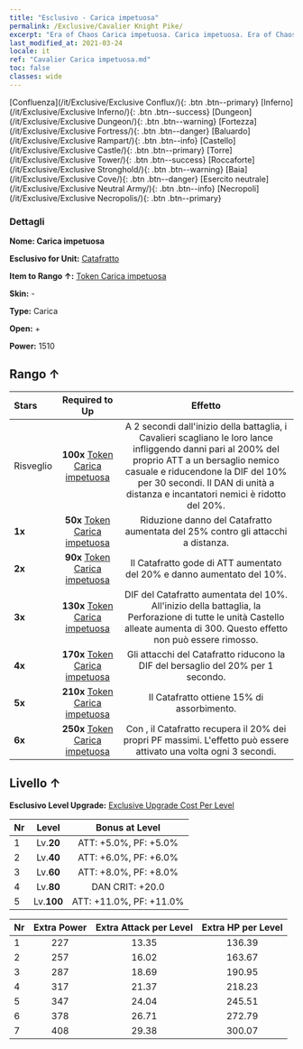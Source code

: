 ```yaml
---
title: "Esclusivo - Carica impetuosa"
permalink: /Exclusive/Cavalier Knight Pike/
excerpt: "Era of Chaos Carica impetuosa. Carica impetuosa. Era of Chaos Esclusivo Carica impetuosa. Catafratto Esclusivo."
last_modified_at: 2021-03-24
locale: it
ref: "Cavalier Carica impetuosa.md"
toc: false
classes: wide
---
```

 [Confluenza](/it/Exclusive/Exclusive Conflux/){: .btn .btn--primary} [Inferno](/it/Exclusive/Exclusive Inferno/){: .btn .btn--success} [Dungeon](/it/Exclusive/Exclusive Dungeon/){: .btn .btn--warning} [Fortezza](/it/Exclusive/Exclusive Fortress/){: .btn .btn--danger} [Baluardo](/it/Exclusive/Exclusive Rampart/){: .btn .btn--info} [Castello](/it/Exclusive/Exclusive Castle/){: .btn .btn--primary} [Torre](/it/Exclusive/Exclusive Tower/){: .btn .btn--success} [Roccaforte](/it/Exclusive/Exclusive Stronghold/){: .btn .btn--warning} [Baia](/it/Exclusive/Exclusive Cove/){: .btn .btn--danger} [Esercito neutrale](/it/Exclusive/Exclusive Neutral Army/){: .btn .btn--info} [Necropoli](/it/Exclusive/Exclusive Necropolis/){: .btn .btn--primary} 

### Dettagli
 **Nome: Carica impetuosa** 

 **Esclusivo for Unit:** [Catafratto](/it/units/Cavalier/) 

 **Item to Rango ↑:** [Token Carica impetuosa](/it/Items/con_916/)

 **Skin:** -

 **Type:** Carica

 **Open:** +

 **Power:** 1510

## Rango ↑

  |     Stars    |  Required to Up | Effetto |
  |:-------------|:---------------:|:---------------:|
  |  Risveglio  | **100x** [Token Carica impetuosa](/it/Items/con_916/) | <Giavellotto paralizzante> A 2 secondi dall'inizio della battaglia, i Cavalieri scagliano le loro lance infliggendo danni pari al 200% del proprio ATT a un bersaglio nemico casuale e riducendone la DIF del 10% per 30 secondi. Il DAN di unità a distanza e incantatori nemici è ridotto del 20%. |
  | **1x** <i class="fas fa-star"/> | **50x** [Token Carica impetuosa](/it/Items/con_916/) | Riduzione danno del Catafratto aumentata del 25% contro gli attacchi a distanza. |
  | **2x** <i class="fas fa-star"/> | **90x** [Token Carica impetuosa](/it/Items/con_916/) | Il Catafratto gode di ATT aumentato del 20% e danno aumentato del 10%. |
  | **3x** <i class="fas fa-star"/> | **130x** [Token Carica impetuosa](/it/Items/con_916/) | DIF del Catafratto aumentata del 10%. All'inizio della battaglia, la Perforazione di tutte le unità Castello alleate aumenta di 300. Questo effetto non può essere rimosso. |
  | **4x** <i class="fas fa-star"/> | **170x** [Token Carica impetuosa](/it/Items/con_916/) | Gli attacchi del Catafratto riducono la DIF del bersaglio del 20% per 1 secondo. |
  | **5x** <i class="fas fa-star"/> | **210x** [Token Carica impetuosa](/it/Items/con_916/) | Il Catafratto ottiene 15% di assorbimento. |
  | **6x** <i class="fas fa-star"/> | **250x** [Token Carica impetuosa](/it/Items/con_916/) | Con <Morale alto>, il Catafratto recupera il 20% dei propri PF massimi. L'effetto può essere attivato una volta ogni 3 secondi. |


## Livello ↑
 **Esclusivo Level Upgrade:** [Exclusive Upgrade Cost Per Level](/Exclusive/ExclusiveUpgradeCostPerLevel/)

  |  Nr  |   Level  | Bonus at Level |
  |:-----|:--------:|:--------------:|
  | 1 | Lv.**20** | ATT: +5.0%, PF: +5.0% |
  | 2 | Lv.**40** | ATT: +6.0%, PF: +6.0% |
  | 3 | Lv.**60** | ATT: +8.0%, PF: +8.0% |
  | 4 | Lv.**80** | DAN CRIT: +20.0 |
  | 5 | Lv.**100** | ATT: +11.0%, PF: +11.0% |


  |  Nr  |  Extra Power | Extra Attack per Level | Extra HP per Level |
  |:-----|:--------:|:--------:|:--------:|
  | 1 | 227 | 13.35 | 136.39 |
  | 2 | 257 | 16.02 | 163.67 |
  | 3 | 287 | 18.69 | 190.95 |
  | 4 | 317 | 21.37 | 218.23 |
  | 5 | 347 | 24.04 | 245.51 |
  | 6 | 378 | 26.71 | 272.79 |
  | 7 | 408 | 29.38 | 300.07 |


